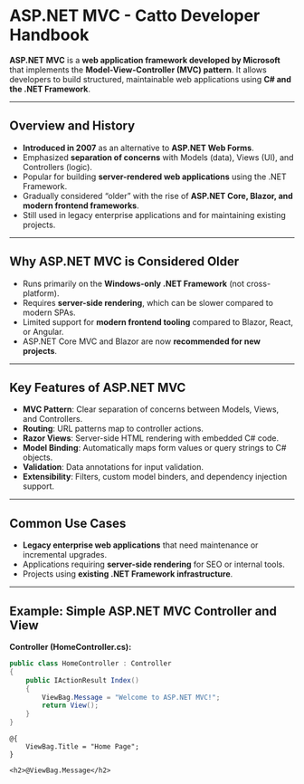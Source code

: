 # ASP.NET MVC - Catto Developer Handbook

**ASP.NET MVC** is a **web application framework developed by Microsoft** that implements the **Model-View-Controller (MVC) pattern**. It allows developers to build structured, maintainable web applications using **C# and the .NET Framework**.

---

## Overview and History

- **Introduced in 2007** as an alternative to **ASP.NET Web Forms**.  
- Emphasized **separation of concerns** with Models (data), Views (UI), and Controllers (logic).  
- Popular for building **server-rendered web applications** using the .NET Framework.  
- Gradually considered “older” with the rise of **ASP.NET Core, Blazor, and modern frontend frameworks**.  
- Still used in legacy enterprise applications and for maintaining existing projects.

---

## Why ASP.NET MVC is Considered Older

- Runs primarily on the **Windows-only .NET Framework** (not cross-platform).  
- Requires **server-side rendering**, which can be slower compared to modern SPAs.  
- Limited support for **modern frontend tooling** compared to Blazor, React, or Angular.  
- ASP.NET Core MVC and Blazor are now **recommended for new projects**.  

---

## Key Features of ASP.NET MVC

- **MVC Pattern**: Clear separation of concerns between Models, Views, and Controllers.  
- **Routing**: URL patterns map to controller actions.  
- **Razor Views**: Server-side HTML rendering with embedded C# code.  
- **Model Binding**: Automatically maps form values or query strings to C# objects.  
- **Validation**: Data annotations for input validation.  
- **Extensibility**: Filters, custom model binders, and dependency injection support.  

---

## Common Use Cases

- **Legacy enterprise web applications** that need maintenance or incremental upgrades.  
- Applications requiring **server-side rendering** for SEO or internal tools.  
- Projects using **existing .NET Framework infrastructure**.  

---

## Example: Simple ASP.NET MVC Controller and View

**Controller (HomeController.cs):**
```csharp
public class HomeController : Controller
{
    public IActionResult Index()
    {
        ViewBag.Message = "Welcome to ASP.NET MVC!";
        return View();
    }
}
```

```razor
@{
    ViewBag.Title = "Home Page";
}

<h2>@ViewBag.Message</h2>
```